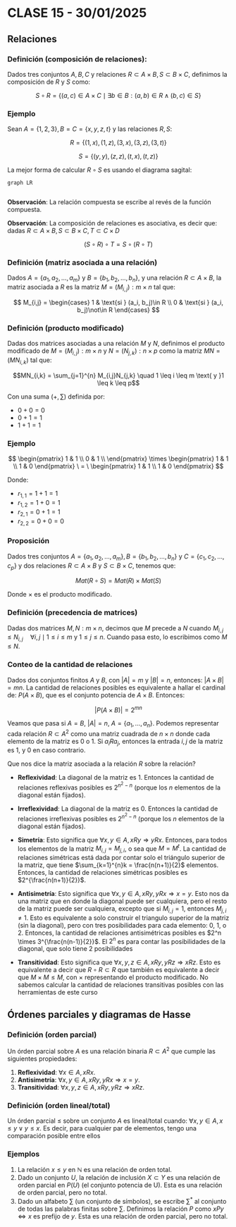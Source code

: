 # CLASE 15 - 30/01/2025

## Relaciones

### Definición (composición de relaciones):

Dados tres conjuntos $A,B,C$ y relaciones $R\subset A\times B, S\subset B\times C$, definimos la composición de $R$ y $S$ como:

$$S\circ R = \{(a, c) \in A\times C \mid \exists b\in B: (a, b)\in R \land (b, c)\in S\}$$

### Ejemplo

Sean $A=\{1, 2, 3\}, B=C=\{x, y, z, t\}$ y las relaciones $R, S$:

$$R=\{(1, x), (1, z), (3, x), (3, z), (3, t)\}$$

$$S=\{(y, y), (z, z), (t, x), (t,z)\}$$

La mejor forma de calcular $R\circ S$ es usando el diagrama sagital:

```mermaid
graph LR
    
```

**Observación**: La relación compuesta se escribe al revés de la función compuesta.

**Observación**: La composición de relaciones es asociativa, es decir que: dadas $R\subset A\times B, S\subset B\times C, T\subset C\times D$ 

$$(S\circ R)\circ T = S\circ (R\circ T)$$

### Definición (matriz asociada a una relación)

Dados $A = \{a_1, a_2, \ldots, a_m\}$ y $B = \{b_1, b_2, \ldots, b_n\}$, y una relación $R\subset A\times B$, la matriz asociada a $R$ es la matriz $M=(M_{i,j}): m\times n$ tal que:

$$
M_{i,j} = 
\begin{cases}
1 & \text{si } (a_i, b_j)\in R \\ 
0 & \text{si } (a_i, b_j)\not\in R 
\end{cases}
$$

### Definición (producto modificado)

Dadas dos matrices asociadas a una relación $M$ y $N$, definimos el producto modificado de $M=(M_{i,j}): m\times n$ y $N=(N_{j,k}): n\times p$ como la matriz $MN = (MN_{i,k})$ tal que:

$$MN_{i,k} = \sum_{j=1}^{n} M_{i,j}N_{j,k} \quad 1 \leq i \leq m \text{ y }1 \leq k \leq p$$

Con una suma $(+, \sum)$ definida por:
- $0 + 0 = 0$
- $0 + 1 = 1$
- $1 + 1 = 1$


### Ejemplo

$$
\begin{pmatrix}
1 & 1 \\
0 & 1 \\
\end{pmatrix}
\times
\begin{pmatrix}
1 & 1 \\
1 & 0 
\end{pmatrix}
\ = \
\begin{pmatrix}
1 & 1 \\
1 & 0
\end{pmatrix}
$$

Donde: 

- $r_{1,1} = 1 + 1 = 1$
- $r_{1,2} = 1 + 0 = 1$
- $r_{2,1} = 0 + 1 = 1$
- $r_{2,2} = 0 + 0 = 0$

### Proposición

Dados tres conjuntos $A = \{a_1, a_2, \ldots, a_m\}, B = \{b_1, b_2, \ldots, b_n\}$ y $C = \{c_1, c_2, \ldots, c_p\}$ y dos relaciones $R\subset A\times B$ y $S\subset B\times C$, tenemos que:

$$Mat(R\circ S) = Mat(R) \times Mat(S)$$

Donde $\times$ es el producto modificado. 

### Definición (precedencia de matrices)

Dadas dos matrices $M,N: m\times n$, decimos que $M$ precede a $N$ cuando $M_{i,j} \leq N_{i,j}  \quad \forall i, j \mid 1\leq i \leq m \text{ y } 1\leq j\leq n$.
Cuando pasa esto, lo escribimos como $M\leq N$.

### Conteo de la cantidad de relaciones

Dados dos conjuntos finitos $A$ y $B$, con $|A| = m$ y $|B| = n$, entonces: $|A\times B| = mn$. La cantidad de relaciones posibles es equivalente a hallar el cardinal de: $P(A\times B)$, que es el conjunto potencia de $A\times B$. Entonces:

$$|P(A\times B)| = 2^{mn}$$

Veamos que pasa si $A=B$, $|A| = n$, $A = \{a_1, \ldots, a_n\}$. Podemos representar cada relación $R \subset A^2$ como una matriz cuadrada de $n\times n$ donde cada elemento de la matriz es 0 o 1. Si $a_iRa_j$, entonces la entrada $i, j$ de la matriz es 1, y 0 en caso contrario.

Que nos dice la matriz asociada a la relación $R$ sobre la relación?

- **Reflexividad**: La diagonal de la matriz es 1. Entonces la cantidad de relaciones reflexivas posibles es $2^{n^2 - n}$ (porque los $n$ elementos de la diagonal están fijados).

- **Irreflexividad**: La diagonal de la matriz es 0. Entonces la cantidad de relaciones irreflexivas posibles es $2^{n^2 - n}$ (porque los $n$ elementos de la diagonal están fijados).

- **Simetría**: Esto significa que $\forall x,y \in A, xRy \Rightarrow yRx$. Entonces, para todos los elementos de la matriz $M_{i,j} = M_{j,i}$, o sea que $M = M^t$. La cantidad de relaciones simétricas está dada por contar solo el triángulo superior de la matriz, que tiene $\sum_{k=1}^{n}k = \frac{n(n+1)}{2}$ elementos. Entonces, la cantidad de relaciones simétricas posibles es $2^{\frac{n(n+1)}{2}}$.

- **Antisimetría**: Esto significa que $\forall x,y \in A, xRy, yRx \Rightarrow x = y$. Esto nos da una matriz que en donde la diagonal puede ser cualquiera, pero el resto de la matriz puede ser cualquiera, excepto que si $M_{i,j} = 1$, entonces $M_{j,i} \neq 1$. Esto es equivalente a solo construir el triangulo superior de la matriz (sin la diagonal), pero con tres posibilidades para cada elemento: 0, 1, o 2. Entonces, la cantidad de relaciones antisimétricas posibles es $2^n \times 3^{\frac{n(n-1)}{2}}$. El $2^n$ es para contar las posibilidades de la diagonal, que solo tiene 2 posibilidades

- **Transitividad**: Esto significa que $\forall x,y,z \in A, xRy, yRz \Rightarrow xRz$. Esto es equivalente a decir que $R\circ R \subset R$ que también es equivalente a decir que $M\times M \leq M$, con $\times$ representando el producto modificado. No sabemos calcular la cantidad de relaciones transitivas posibles con las herramientas de este curso

## Órdenes parciales y diagramas de Hasse

### Definición (orden parcial)

Un órden parcial sobre $A$ es una relación binaria $R\subset A^2$ que cumple las siguientes propiedades:

1. **Reflexividad**: $\forall x\in A, xRx$.
2. **Antisimetría**: $\forall x,y\in A, xRy, yRx \Rightarrow x = y$.
3. **Transitividad**: $\forall x,y,z\in A, xRy, yRz \Rightarrow xRz$.

### Definición (orden lineal/total)

Un órden parcial $\leq$ sobre un conjunto $A$ es lineal/total cuando: $\forall x,y\in A, x\leq y \lor y\leq x$. Es decir, para cualquier par de elementos, tengo una comparación posible entre ellos

### Ejemplos

1. La relación $x\leq y$ en $\mathbb{N}$ es una relación de orden total.
2. Dado un conjunto $U$, la relación de inclusión $X\subset Y$ es una relación de orden parcial en $P(U)$ (el conjunto potencia de U). Esta es una relación de orden parcial, pero no total.
3. Dado un alfabeto $\sum$ (un conjunto de símbolos), se escribe $\sum^*$ al conjunto de todas las palabras finitas sobre $\sum$. Definimos la relación $P$ como $xPy \iff x$ es prefijo de $y$. Esta es una relación de orden parcial, pero no total.
